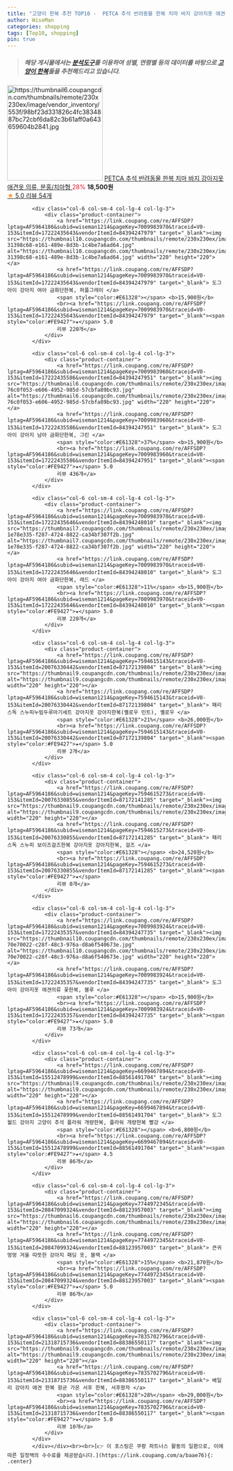 ```yaml
---
title: "고양이 한복 추천 TOP10 -  PETCA 추석 반려동물 한복 치마 바지 강아지옷 애견옷 의류, 분홍/치마형 "
author: WiseMan
categories: shopping
tags: [Top10, shopping]
pin: true
---
```


> ##### 해당 게시물에서는 [**분석도구**](https://itemscout.io/)를 이용하여 **성별**, **연령별** 등의 데이터를 바탕으로 [**고양이 한복**](https://link.coupang.com/a/baae76)들을 추천해드리고 있습니다.
<div class="container"><div class="row">
            <div class="col-6 col-sm-4 col-lg-4 col-lg-3">
                <div class="product-container">
                    <a href="https://link.coupang.com/re/AFFSDP?lptag=AF5964186&subid=wiseman1214&pageKey=6750706741&traceid=V0-153&itemId=15787454536&vendorItemId=83000285075" target="_blank"><img src="https://thumbnail6.coupangcdn.com/thumbnails/remote/230x230ex/image/vendor_inventory/553f/98bf23d331826c4fc3834887bc72cbf6da82c3b61aff0a643659604b2841.jpg" alt="https://thumbnail6.coupangcdn.com/thumbnails/remote/230x230ex/image/vendor_inventory/553f/98bf23d331826c4fc3834887bc72cbf6da82c3b61aff0a643659604b2841.jpg" width="220" height="220"></a>
                    <a href="https://link.coupang.com/re/AFFSDP?lptag=AF5964186&subid=wiseman1214&pageKey=6750706741&traceid=V0-153&itemId=15787454536&vendorItemId=83000285075" target="_blank"> PETCA 추석 반려동물 한복 치마 바지 강아지옷 애견옷 의류, 분홍/치마형 </a>
                    <span style="color:#E61328">28%</span> <b>18,500원</b>
                    <br><a href="https://link.coupang.com/re/AFFSDP?lptag=AF5964186&subid=wiseman1214&pageKey=6750706741&traceid=V0-153&itemId=15787454536&vendorItemId=83000285075" target="_blank"><span style="color:#FE9427">★</span> 5.0
                    리뷰 54개</a>
                </div>
            </div>
            
            <div class="col-6 col-sm-4 col-lg-4 col-lg-3">
                <div class="product-container">
                    <a href="https://link.coupang.com/re/AFFSDP?lptag=AF5964186&subid=wiseman1214&pageKey=7009983970&traceid=V0-153&itemId=17222435643&vendorItemId=84394247979" target="_blank"><img src="https://thumbnail10.coupangcdn.com/thumbnails/remote/230x230ex/image/retail/images/1167955539835911-31398c68-e161-489e-8d3b-1c4be7a6ad64.jpg" alt="https://thumbnail10.coupangcdn.com/thumbnails/remote/230x230ex/image/retail/images/1167955539835911-31398c68-e161-489e-8d3b-1c4be7a6ad64.jpg" width="220" height="220"></a>
                    <a href="https://link.coupang.com/re/AFFSDP?lptag=AF5964186&subid=wiseman1214&pageKey=7009983970&traceid=V0-153&itemId=17222435643&vendorItemId=84394247979" target="_blank"> 도그아이 강아지 여아 금화단한복, 퍼플그레이 </a>
                    <span style="color:#E61328"></span> <b>15,900원</b>
                    <br><a href="https://link.coupang.com/re/AFFSDP?lptag=AF5964186&subid=wiseman1214&pageKey=7009983970&traceid=V0-153&itemId=17222435643&vendorItemId=84394247979" target="_blank"><span style="color:#FE9427">★</span> 5.0
                    리뷰 220개</a>
                </div>
            </div>
            
            <div class="col-6 col-sm-4 col-lg-4 col-lg-3">
                <div class="product-container">
                    <a href="https://link.coupang.com/re/AFFSDP?lptag=AF5964186&subid=wiseman1214&pageKey=7009983960&traceid=V0-153&itemId=17222435586&vendorItemId=84394247951" target="_blank"><img src="https://thumbnail6.coupangcdn.com/thumbnails/remote/230x230ex/image/retail/images/211354282460012-76c0f053-e606-4952-985d-57cbfa89bc93.jpg" alt="https://thumbnail6.coupangcdn.com/thumbnails/remote/230x230ex/image/retail/images/211354282460012-76c0f053-e606-4952-985d-57cbfa89bc93.jpg" width="220" height="220"></a>
                    <a href="https://link.coupang.com/re/AFFSDP?lptag=AF5964186&subid=wiseman1214&pageKey=7009983960&traceid=V0-153&itemId=17222435586&vendorItemId=84394247951" target="_blank"> 도그아이 강아지 남아 금화단한복, 그린 </a>
                    <span style="color:#E61328">37%</span> <b>15,900원</b>
                    <br><a href="https://link.coupang.com/re/AFFSDP?lptag=AF5964186&subid=wiseman1214&pageKey=7009983960&traceid=V0-153&itemId=17222435586&vendorItemId=84394247951" target="_blank"><span style="color:#FE9427">★</span> 5.0
                    리뷰 436개</a>
                </div>
            </div>
            
            <div class="col-6 col-sm-4 col-lg-4 col-lg-3">
                <div class="product-container">
                    <a href="https://link.coupang.com/re/AFFSDP?lptag=AF5964186&subid=wiseman1214&pageKey=7009983970&traceid=V0-153&itemId=17222435646&vendorItemId=84394248010" target="_blank"><img src="https://thumbnail7.coupangcdn.com/thumbnails/remote/230x230ex/image/retail/images/214794840054232-1e78e335-f287-4724-8822-ca34bf307f2b.jpg" alt="https://thumbnail7.coupangcdn.com/thumbnails/remote/230x230ex/image/retail/images/214794840054232-1e78e335-f287-4724-8822-ca34bf307f2b.jpg" width="220" height="220"></a>
                    <a href="https://link.coupang.com/re/AFFSDP?lptag=AF5964186&subid=wiseman1214&pageKey=7009983970&traceid=V0-153&itemId=17222435646&vendorItemId=84394248010" target="_blank"> 도그아이 강아지 여아 금화단한복, 레드 </a>
                    <span style="color:#E61328">11%</span> <b>15,900원</b>
                    <br><a href="https://link.coupang.com/re/AFFSDP?lptag=AF5964186&subid=wiseman1214&pageKey=7009983970&traceid=V0-153&itemId=17222435646&vendorItemId=84394248010" target="_blank"><span style="color:#FE9427">★</span> 5.0
                    리뷰 220개</a>
                </div>
            </div>
            
            <div class="col-6 col-sm-4 col-lg-4 col-lg-3">
                <div class="product-container">
                    <a href="https://link.coupang.com/re/AFFSDP?lptag=AF5964186&subid=wiseman1214&pageKey=7594615143&traceid=V0-153&itemId=20076330442&vendorItemId=87172139804" target="_blank"><img src="https://thumbnail9.coupangcdn.com/thumbnails/remote/230x230ex/image/vendor_inventory/8125/ea46cd956e844ce67fed58a819e36f2bc5b310ad28c87734999fb8c2d4fa.jpg" alt="https://thumbnail9.coupangcdn.com/thumbnails/remote/230x230ex/image/vendor_inventory/8125/ea46cd956e844ce67fed58a819e36f2bc5b310ad28c87734999fb8c2d4fa.jpg" width="220" height="220"></a>
                    <a href="https://link.coupang.com/re/AFFSDP?lptag=AF5964186&subid=wiseman1214&pageKey=7594615143&traceid=V0-153&itemId=20076330442&vendorItemId=87172139804" target="_blank"> 패리스독 스누피누빔두루마기세트 강아지옷 강아지한복(옐로우 민트), 옐로우 </a>
                    <span style="color:#E61328">21%</span> <b>26,000원</b>
                    <br><a href="https://link.coupang.com/re/AFFSDP?lptag=AF5964186&subid=wiseman1214&pageKey=7594615143&traceid=V0-153&itemId=20076330442&vendorItemId=87172139804" target="_blank"><span style="color:#FE9427">★</span> 5.0
                    리뷰 2개</a>
                </div>
            </div>
            
            <div class="col-6 col-sm-4 col-lg-4 col-lg-3">
                <div class="product-container">
                    <a href="https://link.coupang.com/re/AFFSDP?lptag=AF5964186&subid=wiseman1214&pageKey=7594615273&traceid=V0-153&itemId=20076330855&vendorItemId=87172141285" target="_blank"><img src="https://thumbnail9.coupangcdn.com/thumbnails/remote/230x230ex/image/vendor_inventory/b8f3/48dcf4d46abe14f4c606eb4ecaf009b749472238c5850ca12ed22cd8033d.jpg" alt="https://thumbnail9.coupangcdn.com/thumbnails/remote/230x230ex/image/vendor_inventory/b8f3/48dcf4d46abe14f4c606eb4ecaf009b749472238c5850ca12ed22cd8033d.jpg" width="220" height="220"></a>
                    <a href="https://link.coupang.com/re/AFFSDP?lptag=AF5964186&subid=wiseman1214&pageKey=7594615273&traceid=V0-153&itemId=20076330855&vendorItemId=87172141285" target="_blank"> 패리스독 스누피 보이즈걸즈한복 강아지옷 강아지한복, 걸즈 </a>
                    <span style="color:#E61328"></span> <b>24,520원</b>
                    <br><a href="https://link.coupang.com/re/AFFSDP?lptag=AF5964186&subid=wiseman1214&pageKey=7594615273&traceid=V0-153&itemId=20076330855&vendorItemId=87172141285" target="_blank"><span style="color:#FE9427">★</span> 
                    리뷰 0개</a>
                </div>
            </div>
            
            <div class="col-6 col-sm-4 col-lg-4 col-lg-3">
                <div class="product-container">
                    <a href="https://link.coupang.com/re/AFFSDP?lptag=AF5964186&subid=wiseman1214&pageKey=7009983924&traceid=V0-153&itemId=17222435357&vendorItemId=84394247735" target="_blank"><img src="https://thumbnail10.coupangcdn.com/thumbnails/remote/230x230ex/image/retail/images/9000681878394421-70e70022-c28f-48c3-976a-d8a6f540673e.jpg" alt="https://thumbnail10.coupangcdn.com/thumbnails/remote/230x230ex/image/retail/images/9000681878394421-70e70022-c28f-48c3-976a-d8a6f540673e.jpg" width="220" height="220"></a>
                    <a href="https://link.coupang.com/re/AFFSDP?lptag=AF5964186&subid=wiseman1214&pageKey=7009983924&traceid=V0-153&itemId=17222435357&vendorItemId=84394247735" target="_blank"> 도그아이 강아지옷 애견의류 꽃한복, 블루 </a>
                    <span style="color:#E61328"></span> <b>15,900원</b>
                    <br><a href="https://link.coupang.com/re/AFFSDP?lptag=AF5964186&subid=wiseman1214&pageKey=7009983924&traceid=V0-153&itemId=17222435357&vendorItemId=84394247735" target="_blank"><span style="color:#FE9427">★</span> 5.0
                    리뷰 73개</a>
                </div>
            </div>
            
            <div class="col-6 col-sm-4 col-lg-4 col-lg-3">
                <div class="product-container">
                    <a href="https://link.coupang.com/re/AFFSDP?lptag=AF5964186&subid=wiseman1214&pageKey=6699467894&traceid=V0-153&itemId=15512478999&vendorItemId=88561491704" target="_blank"><img src="https://thumbnail9.coupangcdn.com/thumbnails/remote/230x230ex/image/vendor_inventory/9413/91435947ae749b53151f8a07c0b1936907f69717adeaa7a72e6f399a1600.jpg" alt="https://thumbnail9.coupangcdn.com/thumbnails/remote/230x230ex/image/vendor_inventory/9413/91435947ae749b53151f8a07c0b1936907f69717adeaa7a72e6f399a1600.jpg" width="220" height="220"></a>
                    <a href="https://link.coupang.com/re/AFFSDP?lptag=AF5964186&subid=wiseman1214&pageKey=6699467894&traceid=V0-153&itemId=15512478999&vendorItemId=88561491704" target="_blank"> 도그월드 강아지 고양이 추석 플라워 개량한복, 플라워 개량한복 빨강 </a>
                    <span style="color:#E61328"></span> <b>6,800원</b>
                    <br><a href="https://link.coupang.com/re/AFFSDP?lptag=AF5964186&subid=wiseman1214&pageKey=6699467894&traceid=V0-153&itemId=15512478999&vendorItemId=88561491704" target="_blank"><span style="color:#FE9427">★</span> 4.5
                    리뷰 86개</a>
                </div>
            </div>
            
            <div class="col-6 col-sm-4 col-lg-4 col-lg-3">
                <div class="product-container">
                    <a href="https://link.coupang.com/re/AFFSDP?lptag=AF5964186&subid=wiseman1214&pageKey=7744972345&traceid=V0-153&itemId=20847099324&vendorItemId=88123957003" target="_blank"><img src="https://thumbnail6.coupangcdn.com/thumbnails/remote/230x230ex/image/vendor_inventory/42c5/e93fd7da8ef3215575a695901b181a0dbbcfd84ed4991e028fb0ed52d622.jpg" alt="https://thumbnail6.coupangcdn.com/thumbnails/remote/230x230ex/image/vendor_inventory/42c5/e93fd7da8ef3215575a695901b181a0dbbcfd84ed4991e028fb0ed52d622.jpg" width="220" height="220"></a>
                    <a href="https://link.coupang.com/re/AFFSDP?lptag=AF5964186&subid=wiseman1214&pageKey=7744972345&traceid=V0-153&itemId=20847099324&vendorItemId=88123957003" target="_blank"> 큰귀멍멍 겨울 따뜻한 강아지 패딩 옷, 블랙 </a>
                    <span style="color:#E61328">15%</span> <b>21,870원</b>
                    <br><a href="https://link.coupang.com/re/AFFSDP?lptag=AF5964186&subid=wiseman1214&pageKey=7744972345&traceid=V0-153&itemId=20847099324&vendorItemId=88123957003" target="_blank"><span style="color:#FE9427">★</span> 5.0
                    리뷰 86개</a>
                </div>
            </div>
            
            <div class="col-6 col-sm-4 col-lg-4 col-lg-3">
                <div class="product-container">
                    <a href="https://link.coupang.com/re/AFFSDP?lptag=AF5964186&subid=wiseman1214&pageKey=7835702796&traceid=V0-153&itemId=21318715736&vendorItemId=88386550117" target="_blank"><img src="https://thumbnail9.coupangcdn.com/thumbnails/remote/230x230ex/image/vendor_inventory/ed76/ace6d3f917ee2505194199ef16e68c331bb89c47d82734ae5061846988a5.jpg" alt="https://thumbnail9.coupangcdn.com/thumbnails/remote/230x230ex/image/vendor_inventory/ed76/ace6d3f917ee2505194199ef16e68c331bb89c47d82734ae5061846988a5.jpg" width="220" height="220"></a>
                    <a href="https://link.coupang.com/re/AFFSDP?lptag=AF5964186&subid=wiseman1214&pageKey=7835702796&traceid=V0-153&itemId=21318715736&vendorItemId=88386550117" target="_blank"> 베일리 강아지 애견 한복 항균 가온 서후 한복, 서후왕자 </a>
                    <span style="color:#E61328">28%</span> <b>29,000원</b>
                    <br><a href="https://link.coupang.com/re/AFFSDP?lptag=AF5964186&subid=wiseman1214&pageKey=7835702796&traceid=V0-153&itemId=21318715736&vendorItemId=88386550117" target="_blank"><span style="color:#FE9427">★</span> 5.0
                    리뷰 10개</a>
                </div>
            </div>
            </div></div><br><br>[👉 이 포스팅은 쿠팡 파트너스 활동의 일환으로, 이에 따른 일정액의 수수료를 제공받습니다.](https://link.coupang.com/a/baae76){: .center}